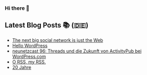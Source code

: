 ### Hi there 👋

## Latest Blog Posts 📚 (🇩🇪)
<!-- BLOG-POST-LIST:START -->
- [The next big social network is just the Web](https://notiz.blog/2023/10/23/the-next-big-social-network-is-just-the-web/)
- [Hello WordPress](https://notiz.blog/2023/10/17/hello-wordpress/)
- [neunetzcast 96: Threads und die Zukunft von ActivityPub bei WordPress.com](https://openwebpodcast.de/1883/neunetzcast-96/)
- [O RSS, my RSS.](https://notiz.blog/rss-club/o-rss-my-rss/)
- [20 Jahre](https://notiz.blog/2023/06/02/20-jahre/)
<!-- BLOG-POST-LIST:END -->
